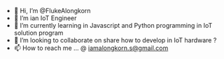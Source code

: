 - 👋 Hi, I’m @FlukeAlongkorn
- 👀 I’m ian IoT Engineer
- 🌱 I’m currently learning in Javascript and Python programming in IoT solution program
- 💞️ I’m looking to collaborate on share how to develop in IoT hardware ?
- 📫 How to reach me ... @ iamalongkorn.s@gmail.com

<!---
FlukeAlongkorn/FlukeAlongkorn is a ✨ special ✨ repository because its `README.md` (this file) appears on your GitHub profile.
You can click the Preview link to take a look at your changes.
--->
